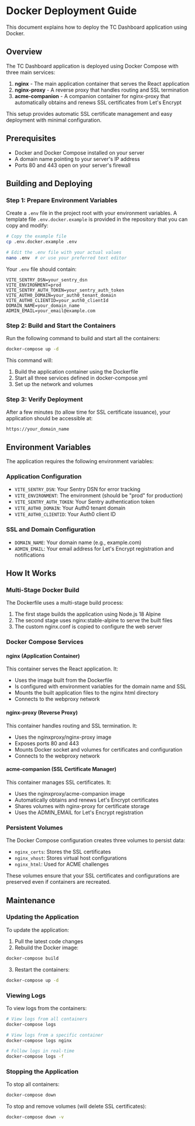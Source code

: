 # Docker Deployment Guide

This document explains how to deploy the TC Dashboard application using Docker.

## Overview

The TC Dashboard application is deployed using Docker Compose with three main services:

1. **nginx** - The main application container that serves the React application
2. **nginx-proxy** - A reverse proxy that handles routing and SSL termination
3. **acme-companion** - A companion container for nginx-proxy that automatically obtains and renews SSL certificates from Let's Encrypt

This setup provides automatic SSL certificate management and easy deployment with minimal configuration.

## Prerequisites

- Docker and Docker Compose installed on your server
- A domain name pointing to your server's IP address
- Ports 80 and 443 open on your server's firewall

## Building and Deploying

### Step 1: Prepare Environment Variables

Create a `.env` file in the project root with your environment variables. A template file `.env.docker.example` is provided in the repository that you can copy and modify:

```bash
# Copy the example file
cp .env.docker.example .env

# Edit the .env file with your actual values
nano .env  # or use your preferred text editor
```

Your `.env` file should contain:

```
VITE_SENTRY_DSN=your_sentry_dsn
VITE_ENVIRONMENT=prod
VITE_SENTRY_AUTH_TOKEN=your_sentry_auth_token
VITE_AUTH0_DOMAIN=your_auth0_tenant_domain
VITE_AUTH0_CLIENTID=your_auth0_clientId
DOMAIN_NAME=your_domain_name
ADMIN_EMAIL=your_email@example.com
```

### Step 2: Build and Start the Containers

Run the following command to build and start all the containers:

```bash
docker-compose up -d
```

This command will:

1. Build the application container using the Dockerfile
2. Start all three services defined in docker-compose.yml
3. Set up the network and volumes

### Step 3: Verify Deployment

After a few minutes (to allow time for SSL certificate issuance), your application should be accessible at:

```
https://your_domain_name
```

## Environment Variables

The application requires the following environment variables:

### Application Configuration

- `VITE_SENTRY_DSN`: Your Sentry DSN for error tracking
- `VITE_ENVIRONMENT`: The environment (should be "prod" for production)
- `VITE_SENTRY_AUTH_TOKEN`: Your Sentry authentication token
- `VITE_AUTH0_DOMAIN`: Your Auth0 tenant domain
- `VITE_AUTH0_CLIENTID`: Your Auth0 client ID

### SSL and Domain Configuration

- `DOMAIN_NAME`: Your domain name (e.g., example.com)
- `ADMIN_EMAIL`: Your email address for Let's Encrypt registration and notifications

## How It Works

### Multi-Stage Docker Build

The Dockerfile uses a multi-stage build process:

1. The first stage builds the application using Node.js 18 Alpine
2. The second stage uses nginx:stable-alpine to serve the built files
3. The custom nginx.conf is copied to configure the web server

### Docker Compose Services

#### nginx (Application Container)

This container serves the React application. It:

- Uses the image built from the Dockerfile
- Is configured with environment variables for the domain name and SSL
- Mounts the built application files to the nginx html directory
- Connects to the webproxy network

#### nginx-proxy (Reverse Proxy)

This container handles routing and SSL termination. It:

- Uses the nginxproxy/nginx-proxy image
- Exposes ports 80 and 443
- Mounts Docker socket and volumes for certificates and configuration
- Connects to the webproxy network

#### acme-companion (SSL Certificate Manager)

This container manages SSL certificates. It:

- Uses the nginxproxy/acme-companion image
- Automatically obtains and renews Let's Encrypt certificates
- Shares volumes with nginx-proxy for certificate storage
- Uses the ADMIN_EMAIL for Let's Encrypt registration

### Persistent Volumes

The Docker Compose configuration creates three volumes to persist data:

- `nginx_certs`: Stores the SSL certificates
- `nginx_vhost`: Stores virtual host configurations
- `nginx_html`: Used for ACME challenges

These volumes ensure that your SSL certificates and configurations are preserved even if containers are recreated.

## Maintenance

### Updating the Application

To update the application:

1. Pull the latest code changes
2. Rebuild the Docker image:

```bash
docker-compose build
```

3. Restart the containers:

```bash
docker-compose up -d
```

### Viewing Logs

To view logs from the containers:

```bash
# View logs from all containers
docker-compose logs

# View logs from a specific container
docker-compose logs nginx

# Follow logs in real-time
docker-compose logs -f
```

### Stopping the Application

To stop all containers:

```bash
docker-compose down
```

To stop and remove volumes (will delete SSL certificates):

```bash
docker-compose down -v
```

